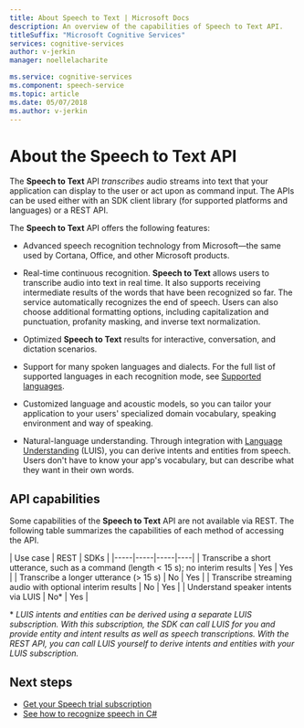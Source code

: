 ```yaml
---
title: About Speech to Text | Microsoft Docs
description: An overview of the capabilities of Speech to Text API.
titleSuffix: "Microsoft Cognitive Services"
services: cognitive-services
author: v-jerkin
manager: noellelacharite

ms.service: cognitive-services
ms.component: speech-service
ms.topic: article
ms.date: 05/07/2018
ms.author: v-jerkin
---
```

# About the Speech to Text API

The **Speech to Text** API *transcribes* audio streams into text that your application can display to the user or act upon as command input. The APIs can be used either with an SDK client library (for supported platforms and languages) or a REST API.

The **Speech to Text** API offers the following features:

- Advanced speech recognition technology from Microsoft—the same used by Cortana, Office, and other Microsoft products.

- Real-time continuous recognition. **Speech to Text** allows users to transcribe audio into text in real time. It also supports receiving intermediate results of the words that have been recognized so far. The service automatically recognizes the end of speech. Users can also choose additional formatting options, including capitalization and punctuation, profanity masking, and inverse text normalization.

- Optimized **Speech to Text** results for interactive, conversation, and dictation scenarios. 

- Support for many spoken languages and dialects. For the full list of supported languages in each recognition mode, see [Supported languages](supported-languages.md#speech-to-text).

- Customized language and acoustic models, so you can tailor your application to your users' specialized domain vocabulary, speaking environment and way of speaking.

- Natural-language understanding. Through integration with [Language Understanding](https://docs.microsoft.com/azure/cognitive-services/luis/) (LUIS), you can derive intents and entities from speech. Users don't have to know your app's vocabulary, but can describe what they want in their own words.

## API capabilities

Some capabilities of the **Speech to Text** API are not available via REST. The following table summarizes the capabilities of each method of accessing the API.

| Use case | REST | SDKs |
|-----|-----|-----|----|
| Transcribe a short utterance, such as a command (length < 15 s); no interim results | Yes | Yes |
| Transcribe a longer utterance (> 15 s) | No | Yes |
| Transcribe streaming audio with optional interim results | No | Yes |
| Understand speaker intents via LUIS | No\* | Yes |

\* *LUIS intents and entities can be derived using a separate LUIS subscription. With this subscription, the SDK can call LUIS for you and provide entity and intent results as well as speech transcriptions. With the REST API, you can call LUIS yourself to derive intents and entities with your LUIS subscription.*

## Next steps

* [Get your Speech trial subscription](https://azure.microsoft.com/try/cognitive-services/)
* [See how to recognize speech in C#](quickstart-csharp-dotnet-windows.md)
